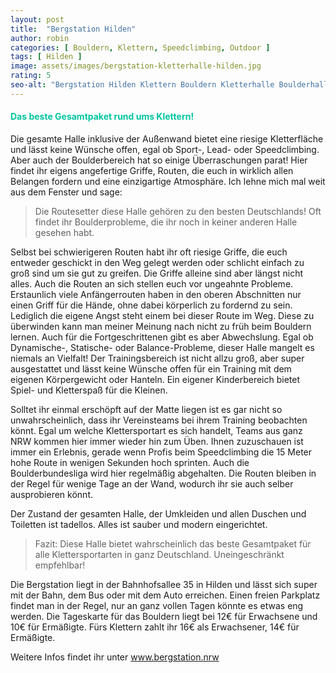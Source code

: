 ```yaml
---
layout: post
title:  "Bergstation Hilden"
author: robin
categories: [ Bouldern, Klettern, Speedclimbing, Outdoor ]
tags: [ Hilden ]
image: assets/images/bergstation-kletterhalle-hilden.jpg
rating: 5
seo-alt: "Bergstation Hilden Klettern Bouldern Kletterhalle Boulderhalle Boulderbundesliga Wettbewerb Wettkampf Indoor Outdoor"
---
```

#### <span style="color:#00c5a1">Das beste Gesamtpaket rund ums Klettern!</span>
Die gesamte Halle inklusive der Außenwand bietet eine riesige Kletterfläche und lässt keine Wünsche offen, egal ob Sport-, Lead- oder Speedclimbing. Aber auch der Boulderbereich hat so einige Überraschungen parat! Hier findet ihr eigens angefertige Griffe, Routen, die euch in wirklich allen Belangen fordern und eine einzigartige Atmosphäre. Ich lehne mich mal weit aus dem Fenster und sage: 
>Die Routesetter diese Halle gehören zu den besten Deutschlands! Oft findet ihr Boulderprobleme, die ihr noch in keiner anderen Halle gesehen habt. 

Selbst bei schwierigeren Routen habt ihr oft riesige Griffe, die euch entweder geschickt in den Weg gelegt werden oder schlicht einfach zu groß sind um sie gut zu greifen. Die Griffe alleine sind aber längst nicht alles. Auch die Routen an sich stellen euch vor ungeahnte Probleme. Erstaunlich viele Anfängerrouten haben in den oberen Abschnitten nur einen Griff für die Hände, ohne dabei körperlich zu fordernd zu sein. Lediglich die eigene Angst steht einem bei dieser Route im Weg. Diese zu überwinden kann man meiner Meinung nach nicht zu früh beim Bouldern lernen. Auch für die Fortgeschrittenen gibt es aber Abwechslung. Egal ob Dynamische-, Statische- oder Balance-Probleme, dieser Halle mangelt es niemals an Vielfalt! Der Trainingsbereich ist nicht allzu groß, aber super ausgestattet und lässt keine Wünsche offen für ein Training mit dem eigenen Körpergewicht oder Hanteln. Ein eigener Kinderbereich bietet Spiel- und Kletterspaß für die Kleinen.

Solltet ihr einmal erschöpft auf der Matte liegen ist es gar nicht so unwahrscheinlich, dass ihr Vereinsteams bei ihrem Training beobachten könnt. Egal um welche Klettersportart es sich handelt, Teams aus ganz NRW kommen hier immer wieder hin zum Üben. Ihnen zuzuschauen ist immer ein Erlebnis, gerade wenn Profis beim Speedclimbing die 15 Meter hohe Route in wenigen Sekunden hoch sprinten. Auch die Boulderbundesliga wird hier regelmäßig abgehalten. Die Routen bleiben in der Regel für wenige Tage an der Wand, wodurch ihr sie auch selber ausprobieren könnt.

Der Zustand der gesamten Halle, der Umkleiden und allen Duschen und Toiletten ist tadellos. Alles ist sauber und modern eingerichtet. 
>Fazit: Diese Halle bietet wahrscheinlich das beste Gesamtpaket für alle Klettersportarten in ganz Deutschland. Uneingeschränkt empfehlbar! 

Die Bergstation liegt in der Bahnhofsallee 35 in Hilden und lässt sich super mit der Bahn, dem Bus oder mit dem Auto erreichen. Einen freien Parkplatz findet man in der Regel, nur an ganz vollen Tagen könnte es etwas eng werden. Die Tageskarte für das Bouldern liegt bei 12€ für Erwachsene und 10€ für Ermäßigte. Fürs Klettern zahlt ihr 16€ als Erwachsener, 14€ für Ermäßigte.

Weitere Infos findet ihr unter <a href="https://bergstation.nrw/" target="_blank">www.bergstation.nrw</a>
